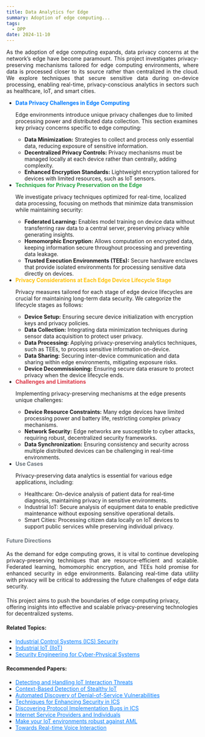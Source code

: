 ```yaml
---
title: Data Analytics for Edge
summary: Adoption of edge computing...
tags:
  - DPP
date: 2024-11-10
---
```


<div class="research-section">
    <div style="text-align: justify;">
        <p>As the adoption of edge computing expands, data privacy concerns at the network’s edge have become paramount. This project investigates privacy-preserving mechanisms tailored for edge computing environments, where data is processed closer to its source rather than centralized in the cloud. We explore techniques that secure sensitive data during on-device processing, enabling real-time, privacy-conscious analytics in sectors such as healthcare, IoT, and smart cities.</p>
    </div>

<!--more-->

<ul class="project-steps">
        <li>
            <strong style="color: #007BFF;">Data Privacy Challenges in Edge Computing</strong>
            <p>Edge environments introduce unique privacy challenges due to limited processing power and distributed data collection. This section examines key privacy concerns specific to edge computing:</p>
            <ul class="sub-steps">
                <li><strong>Data Minimization:</strong> Strategies to collect and process only essential data, reducing exposure of sensitive information.</li>
                <li><strong>Decentralized Privacy Controls:</strong> Privacy mechanisms must be managed locally at each device rather than centrally, adding complexity.</li>
                <li><strong>Enhanced Encryption Standards:</strong> Lightweight encryption tailored for devices with limited resources, such as IoT sensors.</li>
            </ul>
        </li>
        <li>
            <strong style="color: #28A745;">Techniques for Privacy Preservation on the Edge</strong>
            <p>We investigate privacy techniques optimized for real-time, localized data processing, focusing on methods that minimize data transmission while maintaining security:</p>
            <ul class="sub-steps">
                <li><strong>Federated Learning:</strong> Enables model training on device data without transferring raw data to a central server, preserving privacy while generating insights.</li>
                <li><strong>Homomorphic Encryption:</strong> Allows computation on encrypted data, keeping information secure throughout processing and preventing data leakage.</li>
                <li><strong>Trusted Execution Environments (TEEs):</strong> Secure hardware enclaves that provide isolated environments for processing sensitive data directly on devices.</li>
            </ul>
        </li>
        <li>
            <strong style="color: #FFC107;">Privacy Considerations at Each Edge Device Lifecycle Stage</strong>
            <p>Privacy measures tailored for each stage of edge device lifecycles are crucial for maintaining long-term data security. We categorize the lifecycle stages as follows:</p>
            <ul class="sub-steps">
                <li><strong>Device Setup:</strong> Ensuring secure device initialization with encryption keys and privacy policies.</li>
                <li><strong>Data Collection:</strong> Integrating data minimization techniques during sensor data acquisition to protect user privacy.</li>
                <li><strong>Data Processing:</strong> Applying privacy-preserving analytics techniques, such as TEEs, to process sensitive information on-device.</li>
                <li><strong>Data Sharing:</strong> Securing inter-device communication and data sharing within edge environments, mitigating exposure risks.</li>
                <li><strong>Device Decommissioning:</strong> Ensuring secure data erasure to protect privacy when the device lifecycle ends.</li>
            </ul>
        </li>
        <li>
            <strong style="color: #DC3545;">Challenges and Limitations</strong>
            <p>Implementing privacy-preserving mechanisms at the edge presents unique challenges:</p>
            <ul class="sub-steps">
                <li><strong>Device Resource Constraints:</strong> Many edge devices have limited processing power and battery life, restricting complex privacy mechanisms.</li>
                <li><strong>Network Security:</strong> Edge networks are susceptible to cyber attacks, requiring robust, decentralized security frameworks.</li>
                <li><strong>Data Synchronization:</strong> Ensuring consistency and security across multiple distributed devices can be challenging in real-time environments.</li>
            </ul>
        </li>
        <li>
            <strong style="color: #6C757D;">Use Cases</strong>
            <p>Privacy-preserving data analytics is essential for various edge applications, including:</p>
            <ul class="skills-list">
                <li><span class="skill-name">Healthcare:</span> On-device analysis of patient data for real-time diagnosis, maintaining privacy in sensitive environments.</li>
                <li><span class="skill-name">Industrial IoT:</span> Secure analysis of equipment data to enable predictive maintenance without exposing sensitive operational details.</li>
                <li><span class="skill-name">Smart Cities:</span> Processing citizen data locally on IoT devices to support public services while preserving individual privacy.</li>
            </ul>
        </li>
    </ul>

<div style="text-align: justify;">
        <h4 style="color: #6C757D;">Future Directions</h4>
        <p>As the demand for edge computing grows, it is vital to continue developing privacy-preserving techniques that are resource-efficient and scalable. Federated learning, homomorphic encryption, and TEEs hold promise for enhanced security in edge environments. Balancing real-time data utility with privacy will be critical to addressing the future challenges of edge data security.</p>
    </div>

<p style="margin-top: 20px;">This project aims to push the boundaries of edge computing privacy, offering insights into effective and scalable privacy-preserving technologies for decentralized systems.</p>
</div>

<div style="margin-top: 20px;">
    <h4>Related Topics:</h4>
    <ul>
        <li><a href="https://www.cisa.gov/ics" target="_blank" style="color: #007BFF;">Industrial Control Systems (ICS) Security</a></li>
        <li><a href="https://claroty.com/blog/iiot-security-essentials" target="_blank" style="color: #007BFF;">Industrial IoT (IIoT)</a></li>
        <li><a href="https://claroty.com/blog/cyber-physical-systems-security-is-the-new-ot-security" target="_blank" style="color: #007BFF;">Security Engineering for Cyber-Physical Systems</a></li>
    </ul>
</div>

<div style="margin-top: 20px;">
    <h4>Recommended Papers:</h4>
    <ul>
        <li><a href="/Papers/iiot1.pdf" target="_blank" style="color: #007BFF;">Detecting and Handling IoT Interaction Threats</a></li>
        <li><a href="/Papers/iiot2.pdf" target="_blank" style="color: #007BFF;">Context-Based Detection of Stealthy IoT</a></li>
        <li><a href="/Papers/iiot3.pdf" target="_blank" style="color: #007BFF;">Automated Discovery of Denial-of-Service Vulnerabilities</a></li>
        <li><a href="/Papers/iiot4.pdf" target="_blank" style="color: #007BFF;">Techniques for Enhancing Security in ICS</a></li>
        <li><a href="/Papers/iiot5.pdf" target="_blank" style="color: #007BFF;">Discovering Protocol Implementation Bugs in ICS</a></li>
        <li><a href="/Papers/iiot6.pdf" target="_blank" style="color: #007BFF;">Internet Service Providers and Individuals</a></li>
        <li><a href="/Papers/iiot7.pdf" target="_blank" style="color: #007BFF;">Make your IoT environments robust against AML</a></li>
        <li><a href="/Papers/iiot8.pdf" target="_blank" style="color: #007BFF;">Towards Real-time Voice Interaction</a></li>
    </ul>
</div>

<!--more-->